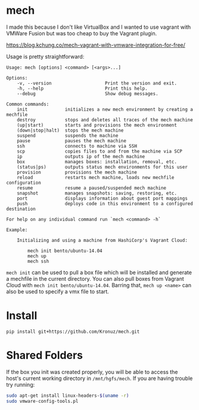 # mech

I made this because I don't like VirtualBox and I wanted to use vagrant with VMWare Fusion but was too cheap to buy the Vagrant plugin.

https://blog.kchung.co/mech-vagrant-with-vmware-integration-for-free/

Usage is pretty straightforward:

```
Usage: mech [options] <command> [<args>...]

Options:
    -v, --version                    Print the version and exit.
    -h, --help                       Print this help.
    --debug                          Show debug messages.

Common commands:
    init              initializes a new mech environment by creating a mechfile
    destroy           stops and deletes all traces of the mech machine
    (up|start)        starts and provisions the mech environment
    (down|stop|halt)  stops the mech machine
    suspend           suspends the machine
    pause             pauses the mech machine
    ssh               connects to machine via SSH
    scp               copies files to and from the machine via SCP
    ip                outputs ip of the mech machine
    box               manages boxes: installation, removal, etc.
    (status|ps)       outputs status mech environments for this user
    provision         provisions the mech machine
    reload            restarts mech machine, loads new mechfile configuration
    resume            resume a paused/suspended mech machine
    snapshot          manages snapshots: saving, restoring, etc.
    port              displays information about guest port mappings
    push              deploys code in this environment to a configured destination

For help on any individual command run `mech <command> -h`

Example:

    Initializing and using a machine from HashiCorp's Vagrant Cloud:

        mech init bento/ubuntu-14.04
        mech up
        mech ssh
```

`mech init` can be used to pull a box file which will be installed and generate a mechfile in the current directory. You can also pull boxes from Vagrant Cloud with `mech init bento/ubuntu-14.04`. Barring that, `mech up <name>` can also be used to specify a vmx file to start.

# Install

`pip install git+https://github.com/Kronuz/mech.git`

# Shared Folders

If the box you init was created properly, you will be able to access the host's current working directory in `/mnt/hgfs/mech`. If you are having trouble try running: 

```bash
sudo apt-get install linux-headers-$(uname -r)
sudo vmware-config-tools.pl
```
